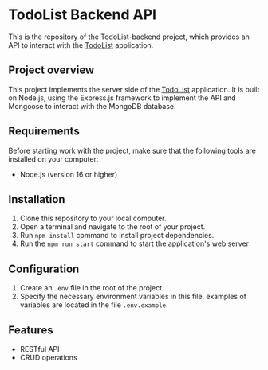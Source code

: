 # TodoList Backend API

This is the repository of the TodoList-backend project, which provides an API to interact with the [TodoList](https://github.com/DianaKryzhanivska/TodoList) application.

## Project overview

This project implements the server side of the [TodoList](https://github.com/DianaKryzhanivska/TodoList) application. It is built on Node.js, using the Express.js framework to implement the API and Mongoose to interact with the MongoDB database.

## Requirements

Before starting work with the project, make sure that the following tools are installed on your computer:

- Node.js (version 16 or higher)

## Installation

1. Clone this repository to your local computer.
2. Open a terminal and navigate to the root of your project.
3. Run `npm install` command to install project dependencies.
4. Run the `npm run start` command to start the application's web server

## Configuration

1. Create an `.env` file in the root of the project.
2. Specify the necessary environment variables in this file, examples of variables are located in the file `.env.example`.

## Features

- RESTful API
- CRUD operations
